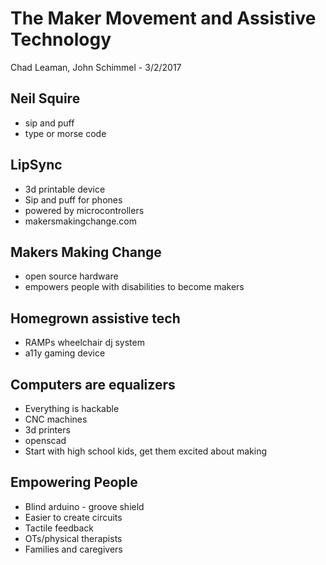 # The Maker Movement and Assistive Technology

Chad Leaman, John Schimmel - 3/2/2017

## Neil Squire
- sip and puff
- type or morse code

## LipSync
- 3d printable device
- Sip and puff for phones
- powered by microcontrollers
- makersmakingchange.com

## Makers Making Change
- open source hardware
- empowers people with disabilities to become makers

## Homegrown assistive tech
- RAMPs wheelchair dj system
- a11y gaming device

## Computers are equalizers
- Everything is hackable
- CNC machines
- 3d printers
- openscad
- Start with high school kids, get them excited about making

## Empowering People
- Blind arduino - groove shield
- Easier to create circuits
- Tactile feedback
- OTs/physical therapists
- Families and caregivers
